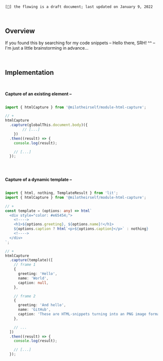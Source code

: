 <br>

`[🔖] the flowing is a draft document; last updated on January 9, 2022`

<br>

## Overview

If you found this by searching for my code snippets – Hello there, SRH! ^^ – I'm just a little brainstorming in advance...

<br>


## Implementation

<br>

**Capture of an existing element –**

```typescript
 
import { htmlCapture } from '@milotheirself/module-html-capture';

// +
htmlCapture
  .capture(globalThis.document.body)({
		// [...]
	})
  .then((result) => {
    console.log(result);

    // [...]
  });
  
```

<br>

**Capture of a dynamic template –**

```typescript
 
import { html, nothing, TemplateResult } from 'lit';
import { htmlCapture } from '@milotheirself/module-html-capture';

// +
const template = (options: any) => html`
  <div style="color: #e65454;">
    <!---->
    <h1>${options.greeting}, ${options.name}!</h1>
    ${options.caption ? html`<p>${options.caption}</p>` : nothing}
    <!---->
  </div>
`;

// +
htmlCapture
  .capture(template)([
    // frame 1
    {
      greeting: 'Hello',
      name: 'World',
      caption: null,
    },

    // frame 2
    {
      greeting: 'And hello',
      name: 'GitHub',
      caption: 'These are HTML-snippets turning into an PNG image format–',
    },

    // ...
  ])
  .then((result) => {
    console.log(result);

    // [...]
  });
  
```

<!--
### Contributing
[...]
-->
